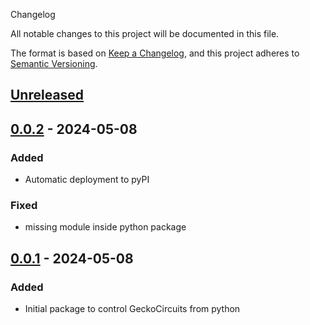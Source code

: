  Changelog

All notable changes to this project will be documented in this file.

The format is based on [Keep a Changelog](https://keepachangelog.com/en/1.1.0/),
and this project adheres to [Semantic Versioning](https://semver.org/spec/v2.0.0.html).


## [Unreleased]

## [0.0.2] - 2024-05-08
### Added
- Automatic deployment to pyPI 

### Fixed
- missing module inside python package

## [0.0.1] - 2024-05-08
### Added
- Initial package to control GeckoCircuits from python 



[unreleased]: https://github.com/upb-lea/pygeckocircuits2/compare/0.0.2...HEAD
[0.0.2]: https://github.com/upb-lea/pygeckocircuits2/compare/0.0.1...0.0.2
[0.0.1]: https://github.com/upb-lea/pygeckocircuits2/releases/tag/0.0.1